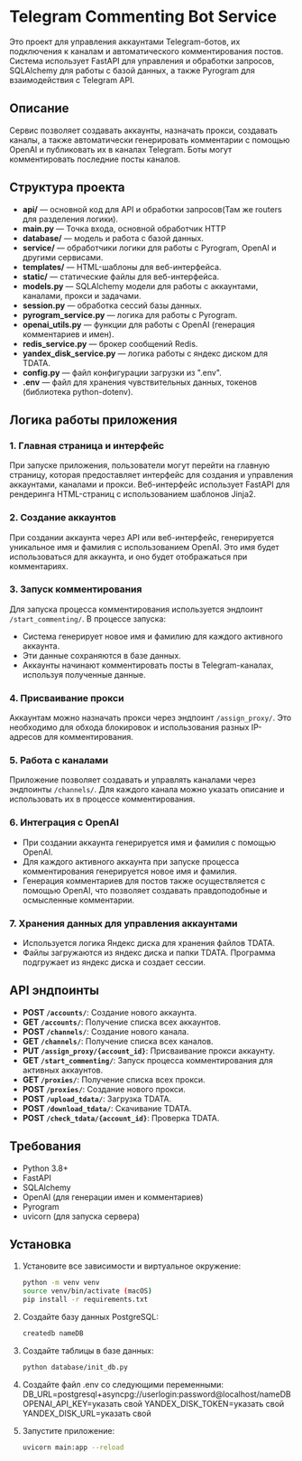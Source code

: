 # Telegram Commenting Bot Service

Это проект для управления аккаунтами Telegram-ботов, их подключения к каналам и автоматического комментирования постов.
Система использует FastAPI для управления и обработки запросов, SQLAlchemy для работы с базой данных,
а также Pyrogram для взаимодействия с Telegram API.

## Описание

Сервис позволяет создавать аккаунты, назначать прокси, создавать каналы, а также автоматически генерировать комментарии
с помощью OpenAI и публиковать их в каналах Telegram. Боты могут комментировать последние посты каналов.

## Структура проекта

- **api/** — основной код для API и обработки запросов(Там же routers для разделения логики).
- **main.py** — Точка входа, основной обработчик HTTP
- **database/** — модель и работа с базой данных.
- **service/** — обработчики логики для работы с Pyrogram, OpenAI и другими сервисами.
- **templates/** — HTML-шаблоны для веб-интерфейса.
- **static/** — статические файлы для веб-интерфейса.
- **models.py** — SQLAlchemy модели для работы с аккаунтами, каналами, прокси и задачами.
- **session.py** — обработка сессий базы данных.
- **pyrogram_service.py** — логика для работы с Pyrogram.
- **openai_utils.py** — функции для работы с OpenAI (генерация комментариев и имен).
- **redis_service.py** — брокер сообщений Redis.
- **yandex_disk_service.py** — логика работы с яндекс диском для TDATA.
- **config.py** — файл конфигурации загрузки из ".env".
- **.env** — файл для хранения чувствительных данных, токенов (библиотека python-dotenv).

## Логика работы приложения

### 1. **Главная страница и интерфейс**

При запуске приложения, пользователи могут перейти на главную страницу, которая предоставляет интерфейс
для создания и управления аккаунтами, каналами и прокси.
Веб-интерфейс использует FastAPI для рендеринга HTML-страниц с использованием шаблонов Jinja2.

### 2. **Создание аккаунтов**

При создании аккаунта через API или веб-интерфейс, генерируется уникальное имя и фамилия с использованием OpenAI.
Это имя будет использоваться для аккаунта, и оно будет отображаться при комментариях.

### 3. **Запуск комментирования**

Для запуска процесса комментирования используется эндпоинт `/start_commenting/`. В процессе запуска:

- Система генерирует новое имя и фамилию для каждого активного аккаунта.
- Эти данные сохраняются в базе данных.
- Аккаунты начинают комментировать посты в Telegram-каналах, используя полученные данные.

### 4. **Присваивание прокси**

Аккаунтам можно назначать прокси через эндпоинт `/assign_proxy/`.
Это необходимо для обхода блокировок и использования разных IP-адресов для комментирования.

### 5. **Работа с каналами**

Приложение позволяет создавать и управлять каналами через эндпоинты `/channels/`.
Для каждого канала можно указать описание и использовать их в процессе комментирования.

### 6. **Интеграция с OpenAI**

- При создании аккаунта генерируется имя и фамилия с помощью OpenAI.
- Для каждого активного аккаунта при запуске процесса комментирования генерируется новое имя и фамилия.
- Генерация комментариев для постов также осуществляется с помощью OpenAI,
  что позволяет создавать правдоподобные и осмысленные комментарии.

### 7. **Хранения данных для управления аккаунтами**

- Используется логика Яндекс диска для хранения файлов TDATA.
- Файлы загружаются из яндекс диска и папки TDATA. Программа подгружает из яндекс диска и coздает сессии.

## API эндпоинты

- **POST `/accounts/`**: Создание нового аккаунта.
- **GET `/accounts/`**: Получение списка всех аккаунтов.
- **POST `/channels/`**: Создание нового канала.
- **GET `/channels/`**: Получение списка всех каналов.
- **PUT `/assign_proxy/{account_id}`**: Присваивание прокси аккаунту.
- **GET `/start_commenting/`**: Запуск процесса комментирования для активных аккаунтов.
- **GET `/proxies/`**: Получение списка всех прокси.
- **POST `/proxies/`**: Создание нового прокси.
- **POST `/upload_tdata/`**: Загрузка TDATA.
- **POST `/download_tdata/`**: Скачивание TDATA.
- **POST `/check_tdata/{account_id}`**: Проверка TDATA.


## Требования

- Python 3.8+
- FastAPI
- SQLAlchemy
- OpenAI (для генерации имен и комментариев)
- Pyrogram
- uvicorn (для запуска сервера)

## Установка

1. Установите все зависимости и виртуальное окружение:
   ```bash
   python -m venv venv
   source venv/bin/activate (macOS)
   pip install -r requirements.txt

2. Создайте базу данных PostgreSQL:
   ```bash
   createdb nameDB

3. Создайте таблицы в базе данных:
   ```bash
   python database/init_db.py

4. Создайте файл .env со следующими переменными:
   DB_URL=postgresql+asyncpg://userlogin:password@localhost/nameDB
   OPENAI_API_KEY=указать свой
   YANDEX_DISK_TOKEN=указать свой
   YANDEX_DISK_URL=указать свой

5. Запустите приложение:
   ```bash
   uvicorn main:app --reload
